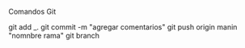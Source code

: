 Comandos Git 

git add _.
git commit -m "agregar comentarios"
git push origin manin "nomnbre rama"
git branch 